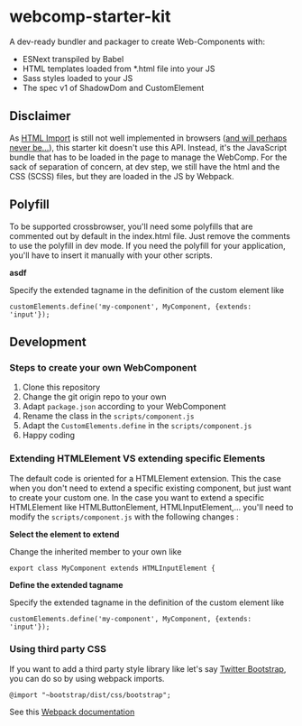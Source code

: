 # webcomp-starter-kit
A dev-ready bundler and packager to create Web-Components with:
- ESNext transpiled by Babel
- HTML templates loaded from *.html file into your JS
- Sass styles loaded to your JS
- The spec v1 of ShadowDom and CustomElement

## Disclaimer
As [HTML Import](https://developer.mozilla.org/en-US/docs/Web/Web_Components/HTML_Imports) is still not well implemented in browsers ([and will perhaps never be...](https://hacks.mozilla.org/2015/06/the-state-of-web-components)), this starter kit doesn't use this API. Instead, it's the JavaScript bundle that has to be loaded in the page to manage the WebComp.
For the sack of separation of concern, at dev step, we still have the html and the CSS (SCSS) files, but they are loaded in the JS by Webpack.

## Polyfill
To be supported crossbrowser, you'll need some polyfills that are commented out by default in the index.html file.
Just remove the comments to use the polyfill in dev mode.
If you need the polyfill for your application, you'll have to insert it manually with your other scripts.

**asdf**

Specify the extended tagname in the definition of the custom element like

```customElements.define('my-component', MyComponent, {extends: 'input'});```

## Development

### Steps to create your own WebComponent
1. Clone this repository
1. Change the git origin repo to your own
1. Adapt ```package.json``` according to your WebComponent
1. Rename the class in the ```scripts/component.js```
1. Adapt the ```CustomElements.define``` in the ```scripts/component.js```
1. Happy coding

### Extending HTMLElement VS extending specific Elements
The default code is oriented for a HTMLElement extension. This the case when you don't need to extend a specific existing component, but just want to create your custom one.
In the case you want to extend a specific HTMLElement like HTMLButtonElement, HTMLInputElement,... you'll need to modify the ```scripts/component.js``` with the following changes :

**Select the element to extend**

Change the inherited member to your own like

```export class MyComponent extends HTMLInputElement {```

**Define the extended tagname**

Specify the extended tagname in the definition of the custom element like

```customElements.define('my-component', MyComponent, {extends: 'input'});```



### Using third party CSS
If you want to add a third party style library like let's say [Twitter Bootstrap](https://getbootstrap.com/), you can do so by using webpack imports.

```@import "~bootstrap/dist/css/bootstrap";```

See this [Webpack documentation](https://github.com/webpack-contrib/sass-loader#imports)
